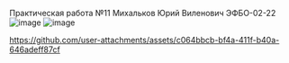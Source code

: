 Практическая работа №11 Михальков Юрий Виленович ЭФБО-02-22
![image](https://github.com/user-attachments/assets/09ae8e5f-3a04-44b3-a1d7-e6ad018b167b)
![image](https://github.com/user-attachments/assets/73bd2f45-922a-4cde-ab9c-8454ae5a0286)


https://github.com/user-attachments/assets/c064bbcb-bf4a-411f-b40a-646adeff87cf

